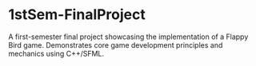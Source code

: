 # 1stSem-FinalProject
A first-semester final project showcasing the implementation of a Flappy Bird game. Demonstrates core game development principles and mechanics using C++/SFML.
